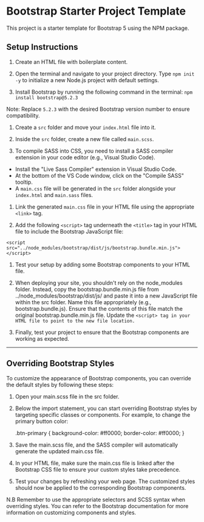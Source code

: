 # Bootstrap Starter Project Template

This project is a starter template for Bootstrap 5 using the NPM package.

## Setup Instructions

1. Create an HTML file with boilerplate content.

2. Open the terminal and navigate to your project directory. Type `npm init -y` to initialize a new Node.js project with default settings.

3. Install Bootstrap by running the following command in the terminal: `npm install bootstrap@5.2.3`

Note: Replace `5.2.3` with the desired Bootstrap version number to ensure compatibility.

1. Create a `src` folder and move your `index.html` file into it.

2. Inside the `src` folder, create a new file called `main.scss`.

3. To compile SASS into CSS, you need to install a SASS compiler extension in your code editor (e.g., Visual Studio Code).

- Install the "Live Sass Compiler" extension in Visual Studio Code.
- At the bottom of the VS Code window, click on the "Compile SASS" tooltip.
- A `main.css` file will be generated in the `src` folder alongside your `index.html` and `main.sass` files.

1. Link the generated `main.css` file in your HTML file using the appropriate `<link>` tag.

2. Add the following `<script>` tag underneath the `<title>` tag in your HTML file to include the Bootstrap JavaScript file:

`<script src="../node_modules/bootstrap/dist/js/bootstrap.bundle.min.js"></script>`

1. Test your setup by adding some Bootstrap components to your HTML file.

2. When deploying your site, you shouldn't rely on the node_modules folder. Instead, copy the bootstrap.bundle.min.js file from ../node_modules/bootstrap/dist/js/ and paste it into a new JavaScript file within the src folder. Name this file appropriately (e.g., bootstrap.bundle.js).
   Ensure that the contents of this file match the original bootstrap.bundle.min.js file.
   Update the `<script> tag in your HTML file to point to the new file location.`

3. Finally, test your project to ensure that the Bootstrap components are working as expected.

---

## Overriding Bootstrap Styles

To customize the appearance of Bootstrap components, you can override the default styles by following these steps:

1. Open your main.scss file in the src folder.
2. Below the import statement, you can start overriding Bootstrap styles by targeting specific classes or components. For example, to change the primary button color:

   .btn-primary {
   background-color: #ff0000;
   border-color: #ff0000;
   }

3. Save the main.scss file, and the SASS compiler will automatically generate the updated main.css file.
4. In your HTML file, make sure the main.css file is linked after the Bootstrap CSS file to ensure your custom styles take precedence.
5. Test your changes by refreshing your web page. The customized styles should now be applied to the corresponding Bootstrap components.

N.B Remember to use the appropriate selectors and SCSS syntax when overriding styles. You can refer to the Bootstrap documentation for more information on customizing components and styles.
